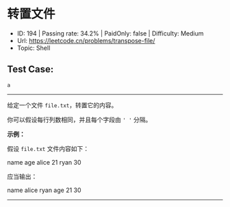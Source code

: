 # 转置文件                                                          

* ID: 194     | Passing rate: 34.2% | PaidOnly: false  | Difficulty: Medium
* Url: https://leetcode.cn/problems/transpose-file/
* Topic: Shell

## Test Case:

```
a
```

---

给定一个文件 `file.txt`，转置它的内容。

你可以假设每行列数相同，并且每个字段由 `' '` 分隔。


**示例：**

假设 `file.txt` 文件内容如下：

name age
alice 21
ryan 30

应当输出：

name alice ryan
age 21 30

---
